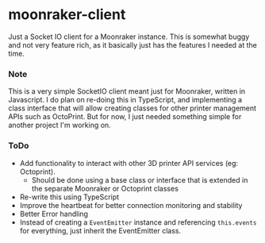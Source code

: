 # moonraker-client
Just a Socket IO client for a Moonraker instance. 
This is somewhat buggy and not very feature rich, as it basically just has the features I needed at the time.


### Note
This is a very simple SocketIO client meant just for Moonraker, written in Javascript.
I do plan on re-doing this in TypeScript, and implementing a class interface that will allow creating classes for other printer management APIs such as OctoPrint. But for now, I just needed something simple for another project I'm working on.


### ToDo
- Add functionality to interact with other 3D printer API services (eg: Octoprint).
  - Should be done using a base class or interface that is extended in the separate Moonraker or Octoprint classes
- Re-write this using TypeScript
- Improve the heartbeat for better connection monitoring and stability
- Better Error handling
- Instead of creating a `EventEmitter` instance and referencing `this.events` for everything, just inherit the EventEmitter class. 